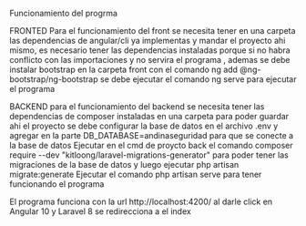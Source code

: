 Funcionamiento del progrma

FRONTED
Para el funcionamiento del front se necesita tener en una carpeta las dependencias de angular/cli ya implementas y mandar el proyecto ahi mismo, es necesario tener las dependencias  instaladas porque si no habra 
conflicto con las importaciones y no servira el programa , ademas se debe instalar bootstrap en la carpeta front con el comando ng add @ng-bootstrap/ng-bootstrap
se debe ejecutar el comando ng serve para ejecutar el programa

BACKEND
para el funcionamiento del backend se necesita tener las dependencias de composer instaladas en una carpeta para poder guardar ahi el proyecto 
se debe configurar la base de datos en el archivo .env y agregar en la parte DB_DATABASE=andinaseguridad para que se conecte a la base de datos
Ejecutar en el cmd de proycto back el comando       composer require --dev "kitloong/laravel-migrations-generator"       para poder tener las migraciones de la base de datos 
y luego ejecutar php artisan migrate:generate
Ejecutar el comando php artisan serve para tener funcionando el programa


El programa funciona con la url http://localhost:4200/ al darle click en  Angular 10 y Laravel 8 se redirecciona a el index
